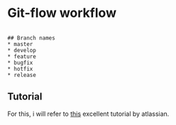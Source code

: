 Git-flow workflow
===

~~~

## Branch names
* master
* develop
* feature
* bugfix
* hotfix
* release

~~~

## Tutorial
For this, i will refer to
[this](https://www.atlassian.com/git/tutorials/comparing-workflows/gitflow-workflow)
excellent tutorial by atlassian.
